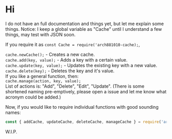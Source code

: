 # Hi

I do not have an full documentation and things yet, but let me explain some things.
Notice: I keep a global variable as "Cache" until I understand a few things, may test with JSON soon.

If you require it as ```const Cache = require('arch881010-cache);```,  

`cache.newCache();` - Creates a new cache.  
`cache.add(key, value);` - Adds a key with a certain value.  
`cache.update(key, value);` - Updates the existing key with a new value.  
`cache.delete(key);` - Deletes the key and it's value.  
If you like a general function, then:  
`cache.manage(action, key, value);`  
List of actions is: "Add", "Delete", "Edit", "Update". (There is some shortened naming pre-emptively, please open a issue and let me know what acronym could be added.)

Now, if you would like to require individual functions with good sounding names:

```js
const { addCache, updateCache, deleteCache, manageCache } = require('arch881010-cache`); 
```

W.I.P.
